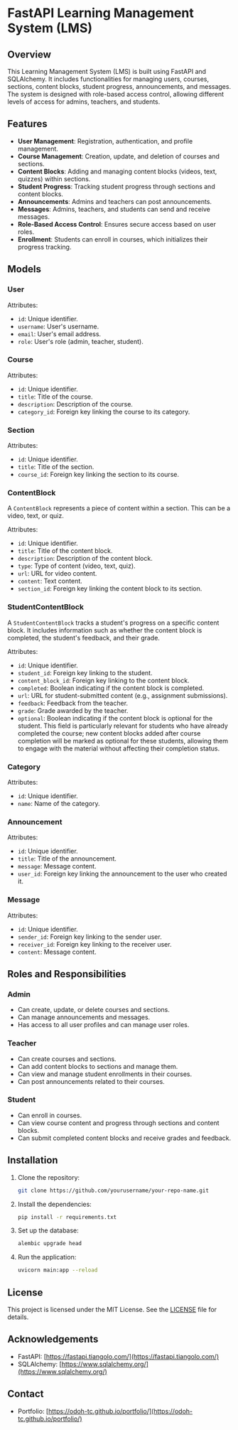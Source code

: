 # FastAPI Learning Management System (LMS)

## Overview

This Learning Management System (LMS) is built using FastAPI and SQLAlchemy. It includes functionalities for managing users, courses, sections, content blocks, student progress, announcements, and messages. The system is designed with role-based access control, allowing different levels of access for admins, teachers, and students.

## Features

- **User Management**: Registration, authentication, and profile management.
- **Course Management**: Creation, update, and deletion of courses and sections.
- **Content Blocks**: Adding and managing content blocks (videos, text, quizzes) within sections.
- **Student Progress**: Tracking student progress through sections and content blocks.
- **Announcements**: Admins and teachers can post announcements.
- **Messages**: Admins, teachers, and students can send and receive messages.
- **Role-Based Access Control**: Ensures secure access based on user roles.
- **Enrollment**: Students can enroll in courses, which initializes their progress tracking.

## Models

### User

Attributes:

- `id`: Unique identifier.
- `username`: User's username.
- `email`: User's email address.
- `role`: User's role (admin, teacher, student).

### Course

Attributes:

- `id`: Unique identifier.
- `title`: Title of the course.
- `description`: Description of the course.
- `category_id`: Foreign key linking the course to its category.

### Section

Attributes:

- `id`: Unique identifier.
- `title`: Title of the section.
- `course_id`: Foreign key linking the section to its course.

### ContentBlock

A `ContentBlock` represents a piece of content within a section. This can be a video, text, or quiz.

Attributes:

- `id`: Unique identifier.
- `title`: Title of the content block.
- `description`: Description of the content block.
- `type`: Type of content (video, text, quiz).
- `url`: URL for video content.
- `content`: Text content.
- `section_id`: Foreign key linking the content block to its section.

### StudentContentBlock

A `StudentContentBlock` tracks a student's progress on a specific content block. It includes information such as whether the content block is completed, the student's feedback, and their grade.

Attributes:

- `id`: Unique identifier.
- `student_id`: Foreign key linking to the student.
- `content_block_id`: Foreign key linking to the content block.
- `completed`: Boolean indicating if the content block is completed.
- `url`: URL for student-submitted content (e.g., assignment submissions).
- `feedback`: Feedback from the teacher.
- `grade`: Grade awarded by the teacher.
- `optional`: Boolean indicating if the content block is optional for the student. This field is particularly relevant for students who have already completed the course; new content blocks added after course completion will be marked as optional for these students, allowing them to engage with the material without affecting their completion status.

### Category

Attributes:

- `id`: Unique identifier.
- `name`: Name of the category.

### Announcement

Attributes:

- `id`: Unique identifier.
- `title`: Title of the announcement.
- `message`: Message content.
- `user_id`: Foreign key linking the announcement to the user who created it.

### Message

Attributes:

- `id`: Unique identifier.
- `sender_id`: Foreign key linking to the sender user.
- `receiver_id`: Foreign key linking to the receiver user.
- `content`: Message content.

## Roles and Responsibilities

### Admin

- Can create, update, or delete courses and sections.
- Can manage announcements and messages.
- Has access to all user profiles and can manage user roles.

### Teacher

- Can create courses and sections.
- Can add content blocks to sections and manage them.
- Can view and manage student enrollments in their courses.
- Can post announcements related to their courses.

### Student

- Can enroll in courses.
- Can view course content and progress through sections and content blocks.
- Can submit completed content blocks and receive grades and feedback.

## Installation

1. Clone the repository:

   ```sh
   git clone https://github.com/yourusername/your-repo-name.git
   ```

2. Install the dependencies:

   ```sh
   pip install -r requirements.txt
   ```

3. Set up the database:

   ```sh
   alembic upgrade head
   ```

4. Run the application:
   ```sh
   uvicorn main:app --reload
   ```

## License

This project is licensed under the MIT License. See the [LICENSE](LICENSE) file for details.

## Acknowledgements

- FastAPI: [https://fastapi.tiangolo.com/](https://fastapi.tiangolo.com/)
- SQLAlchemy: [https://www.sqlalchemy.org/](https://www.sqlalchemy.org/)

## Contact

- Portfolio: [https://odoh-tc.github.io/portfolio/](https://odoh-tc.github.io/portfolio/)

<!--

"This Learning Management System (LMS) empowers administrators, teachers, and students with robust features. It facilitates comprehensive management of users, courses, sections, content blocks, student progress tracking, announcements, and messaging. Built-in role-based access control ensures secure and tailored access levels for administrators, teachers, and students, fostering efficient educational administration and engagement." -->
